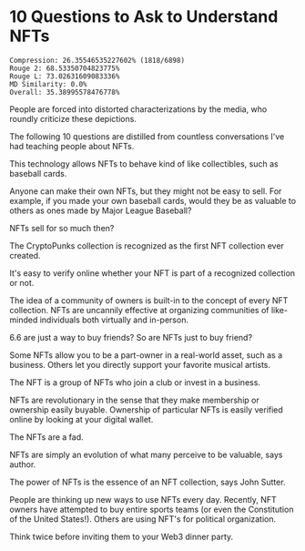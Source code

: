 # 10 Questions to Ask to Understand NFTs

```
Compression: 26.35546535227602% (1818/6898)
Rouge 2: 68.53350704823775%
Rouge L: 73.02631609083336%
MD Similarity: 0.0%
Overall: 35.38995578476778%
```

People are forced into distorted characterizations by the media, who roundly criticize these depictions.

The following 10 questions are distilled from countless conversations I've had teaching people about NFTs.

This technology allows NFTs to behave kind of like collectibles, such as baseball cards.

Anyone can make their own NFTs, but they might not be easy to sell. For example, if you made your own baseball cards, would they be as valuable to others as ones made by Major League Baseball?

NFTs sell for so much then?

The CryptoPunks collection is recognized as the first NFT collection ever created.

It's easy to verify online whether your NFT is part of a recognized collection or not.

The idea of a community of owners is built-in to the concept of every NFT collection. NFTs are uncannily effective at organizing communities of like-minded individuals both virtually and in-person.

6.6 are just a way to buy friends? So are NFTs just to buy friend?

Some NFTs allow you to be a part-owner in a real-world asset, such as a business. Others let you directly support your favorite musical artists.

The NFT is a group of NFTs who join a club or invest in a business.

NFTs are revolutionary in the sense that they make membership or ownership easily buyable. Ownership of particular NFTs is easily verified online by looking at your digital wallet.

The NFTs are a fad.

NFTs are simply an evolution of what many perceive to be valuable, says author.

The power of NFTs is the essence of an NFT collection, says John Sutter.

People are thinking up new ways to use NFTs every day. Recently, NFT owners have attempted to buy entire sports teams (or even the Constitution of the United States!). Others are using NFT's for political organization.

Think twice before inviting them to your Web3 dinner party.
